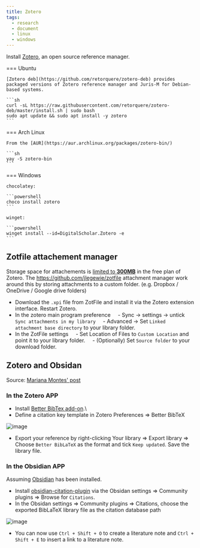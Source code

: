 ```yaml
---
title: Zotero
tags:
  - research
  - document
  - linux
  - windows
---
```


Install [Zotero](https://www.zotero.org/), an open source reference manager.

=== Ubuntu

    [Zotero deb](https://github.com/retorquere/zotero-deb) provides packaged versions of Zotero reference manager and Juris-M for Debian-based systems.

    ```sh
    curl -sL https://raw.githubusercontent.com/retorquere/zotero-deb/master/install.sh | sudo bash
    sudo apt update && sudo apt install -y zotero
    ```

=== Arch Linux

    From the [AUR](https://aur.archlinux.org/packages/zotero-bin/)

    ```sh
    yay -S zotero-bin
    ```

=== Windows

    chocolatey:

    ```powershell
    choco install zotero
    ```

    winget:

    ```powershell
    winget install --id=DigitalScholar.Zotero -e
    ```

## Zotfile attachement manager

Storage space for attachements is [limited to **300MB**](https://www.zotero.org/storage) in the free plan of Zotero. The https://github.com/jlegewie/zotfile attachment manager work around this by storing attachments to a custom folder. (e.g. Dropbox / OneDrive / Google drive folders)

- Download the `.xpi` file from ZotFile and install it via the Zotero extension interface. Restart Zotero.
- In the zotero main program preference
    - Sync -> settings -> untick `Sync attachments in my library`
    - Advanced -> Set `Linked attachment base directory` to your library folder.
- In the ZotFile settings
    - Set Location of Files to `Custom Location` and point it to your library folder.
    - (Optionally) Set `Source folder` to your download folder.

## Zotero and Obsidan

Source: [Mariana Montes' post](https://www.marianamontes.me/post/obsidian-and-zotero/)

### In the Zotero APP

- Install [Better BibTex add-on](https://github.com/retorquere/zotero-better-bibtex/releases/).\
- Define a citation key template in Zotero Preferences => Better BibTeX

![image](https://user-images.githubusercontent.com/40054455/205590043-63c0a5bb-d0f5-45db-b1fc-953e599bb971.png)

- Export your reference by right-clicking Your library => Export library => Choose `Better BibLaTeX` as the format and tick `Keep updated`. Save the library file.

### In the Obsidian APP

Assuming [Obsidian](https://obsidian.md/) has been installed.
- Install [obsidian-citation-plugin](https://github.com/hans/obsidian-citation-plugin) via the Obsidan settings => Community plugins => Browse for `Citations`.
- In the Obsidan settings => Community plugins => Citations, choose the exported BibLaTeX library file as the citation database path

![image](https://user-images.githubusercontent.com/40054455/205593774-40946d57-53ce-410e-b3f1-45843698dd6c.png)

- You can now use `Ctrl + Shift + O` to create a literature note and `Ctrl + Shift + E` to insert a link to a literature note.
